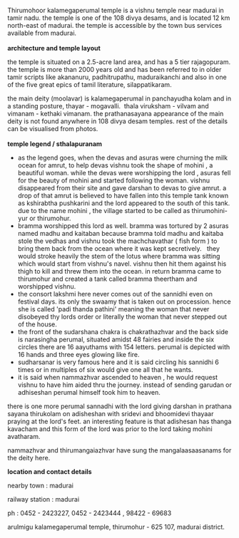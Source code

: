 
Thirumohoor kalamegaperumal temple is a vishnu temple near madurai in tamir nadu. the temple is one of the 108 divya desams, and is located 12 km north-east of madurai. the temple is accessible by the town bus services available from madurai.
<br><br>
<strong>architecture and temple layout</strong>

the temple is situated on a 2.5-acre land area, and has a 5 tier rajagopuram. the temple is more than 2000 years old and has been referred to in older tamir scripts like akananuru, padhitrupathu, maduraikanchi and also in one of the five great epics of tamil literature, silappatikaram.

the main deity (moolavar) is kalamegaperumal in panchayudha kolam and in a standing posture, thayar - mogavalli.&nbsp; thala viruksham - vilvam and vimanam - kethaki vimanam. the prathanasayana appearance of the main deity is not found anywhere in 108 divya desam temples. rest of the details can be visualised from photos.
<br>
<br>
<strong>temple legend / sthalapuranam</strong>
<ul>
 	<li>as the legend goes, when the devas and asuras were churning the milk ocean for amrut, to help devas vishnu took the shape of mohini , a beautiful woman. while the devas were worshipping the lord , asuras fell for the beauty of mohini and started following the woman. vishnu disappeared from their site and gave darshan to devas to give amrut. a drop of that amrut is believed to have fallen into this temple tank known as kshirabtha pushkarini and the lord appeared to the south of this tank. due to the name mohini , the village started to be called as thirumohini-yur or thirumohur.</li>
 	<li>bramma worshipped this lord as well. bramma was tortured by 2 asuras named madhu and kaitaban because bramma told madhu and kaitaba stole the vedhas and vishnu took the machchavathar ( fish form ) to bring them back from the ocean where it was kept secretively.&nbsp; &nbsp;they would stroke heavily the stem of the lotus where bramma was sitting which would start from vishnu's navel. vishnu then hit them against his thigh to kill and threw them into the ocean. in return bramma came to thirumohur and created a tank called bramma theertham and worshipped vishnu.</li>
 	<li>the consort lakshmi here never comes out of the sannidhi even on festival days. its only the swaamy that is taken out on procession. hence she is called 'padi thanda pathini' meaning the woman that never disobeyed thy lords order or literally the woman that never stepped out of the house.</li>
 	<li>the front of the sudarshana chakra is chakrathazhvar and the back side is narasingha perumal, situated amidst 48 fairies and inside the six circles there are 16 aayuthams with 154 letters. perumal is depicted with 16 hands and three eyes glowing like fire.</li>
 	<li>sudharsanar is very famous here and it is said circling his sannidhi 6 times or in multiples of six would give one all that he wants.</li>
 	<li>it is said when nammazhvar ascended to heaven , he would request vishnu to have him aided thru the journey. instead of sending garudan or adhiseshan perumal himself took him to heaven.</li>
</ul>

there is one more perumal sannadhi with the lord giving darshan in prathana sayana thirukolam on adisheshan with sridevi and bhoomidevi thayaar praying at the lord's feet. an interesting feature is that adishesan has thanga kavacham and this form of the lord was prior to the lord taking mohini avatharam.

nammazhvar and thirumangaiazhvar have sung the mangalaasaasanams for the deity here.

<strong>location and contact details</strong>

nearby town : madurai

railway station : madurai

ph : 0452 - 2423227, 0452 - 2423444 , 98422 - 69683

arulmigu kalamegaperumal temple,
thirumohur - 625 107,
madurai district.